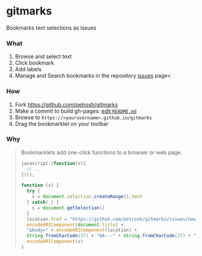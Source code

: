 # gitmarks

Bookmarks text selections as issues

### What

1. Browse and select text
1. Click bookmark
1. Add labels
1. Manage and Search bookmarks in the repository <a href="../../issues">issues</a> page<

### How

1. Fork https://github.com/petrosh/gitmarks
1. Make a commit to build gh-pages: <a href="../../edit/gh-pages/README.md">edit `README.md`</a>
1. Browse to `https://<yourusername>.github.io/gitmarks`
1. Drag the bookmarklet on your toolbar

### Why

> Bookmarklets add one-click functions to a browser or web page.
>
> ```js
> javascript:(function(s){
>   // ...
> })();
> ```
>
> ```js
> function (s) {
>   try {
>     s = document.selection.createRange().text
>   } catch(_) {
>     s = document.getSelection()
>   }
>   location.href = "https://github.com/petrosh/gitmarks/issues/new?title=" +
>   encodeURIComponent(document.title) +
>   "&body=" + encodeURIComponent(location) +
>   String.fromCharCode(37) + "0A---" + String.fromCharCode(37) + "0A" +
>   encodeURIComponent(s)
> }
> ```
